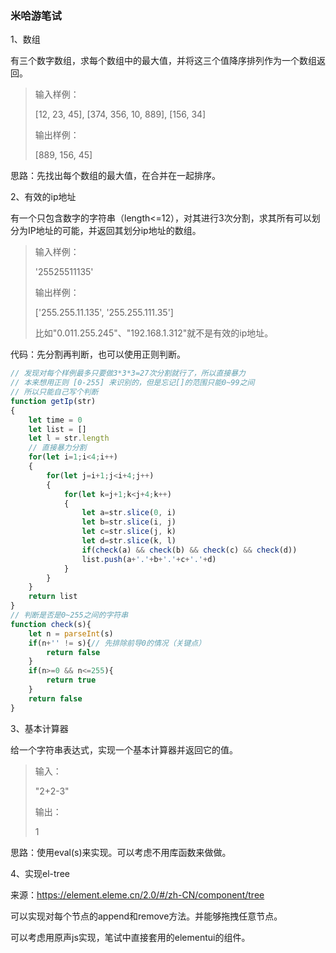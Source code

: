 ###  米哈游笔试

1、数组

有三个数字数组，求每个数组中的最大值，并将这三个值降序排列作为一个数组返回。

> 输入样例：
>
> [12, 23, 45], [374, 356, 10, 889], [156, 34]
>
> 输出样例：
>
> [889, 156, 45]

思路：先找出每个数组的最大值，在合并在一起排序。

2、有效的ip地址

有一个只包含数字的字符串（length<=12），对其进行3次分割，求其所有可以划分为IP地址的可能，并返回其划分ip地址的数组。

> 输入样例：
>
> '25525511135'
>
> 输出样例：
>
> ['255.255.11.135', '255.255.111.35']
>
> 比如"0.011.255.245"、"192.168.1.312"就不是有效的ip地址。

代码：先分割再判断，也可以使用正则判断。

```javascript
// 发现对每个样例最多只要做3*3*3=27次分割就行了，所以直接暴力
// 本来想用正则 [0-255] 来识别的，但是忘记[]的范围只能0~99之间
// 所以只能自己写个判断
function getIp(str)
{
    let time = 0
    let list = []
    let l = str.length
    // 直接暴力分割
    for(let i=1;i<4;i++)
    {
        for(let j=i+1;j<i+4;j++)
        {
            for(let k=j+1;k<j+4;k++)
            {
                let a=str.slice(0, i)
                let b=str.slice(i, j)
                let c=str.slice(j, k)
                let d=str.slice(k, l)
                if(check(a) && check(b) && check(c) && check(d))
                list.push(a+'.'+b+'.'+c+'.'+d) 
            }
        }
    }
    return list
}
// 判断是否是0~255之间的字符串
function check(s){
    let n = parseInt(s)
    if(n+'' != s){// 先排除前导0的情况（关键点）
        return false
    }
    if(n>=0 && n<=255){
        return true
    }
    return false
}
```

3、基本计算器

给一个字符串表达式，实现一个基本计算器并返回它的值。

> 输入：
>
> "2+2-3"
>
> 输出：
>
> 1

思路：使用eval(s)来实现。可以考虑不用库函数来做做。

4、实现el-tree

来源：https://element.eleme.cn/2.0/#/zh-CN/component/tree

可以实现对每个节点的append和remove方法。并能够拖拽任意节点。

可以考虑用原声js实现，笔试中直接套用的elementui的组件。